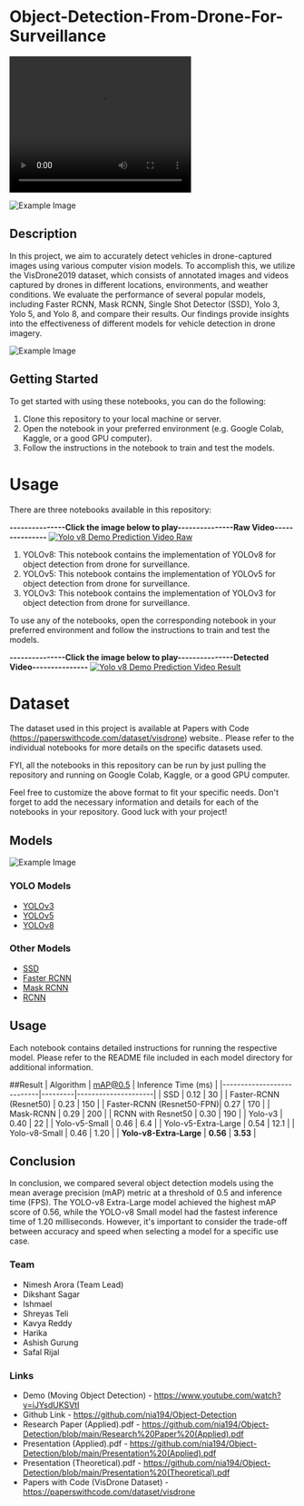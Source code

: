 # Object-Detection-From-Drone-For-Surveillance

<video width="320" height="240" controls>
  <source src="path/to/video.mp4" type="video/mp4">
  Your browser does not support the video tag.
</video>

![Example Image](/images/drone_detection_network_cameras.png)

## Description 

In this project, we aim to accurately detect vehicles
in drone-captured images using various computer vision
models. To accomplish this, we utilize the VisDrone2019
dataset, which consists of annotated images and videos captured
by drones in different locations, environments, and
weather conditions. We evaluate the performance of several
popular models, including Faster RCNN, Mask
RCNN, Single Shot Detector (SSD), Yolo 3, Yolo 5, and Yolo
8, and compare their results. Our findings provide insights
into the effectiveness of different models for vehicle detection
in drone imagery.

![Example Image](/images/Det1.png)

## Getting Started
To get started with using these notebooks, you can do the following:

1. Clone this repository to your local machine or server.
2. Open the notebook in your preferred environment (e.g. Google Colab, Kaggle, or a good GPU computer).
3. Follow the instructions in the notebook to train and test the models.

# Usage
There are three notebooks available in this repository:

 **---------------Click the image below to play---------------Raw Video---------------**
[![Yolo v8 Demo Prediction Video Raw](/images/Capture.PNG)](https://www.youtube.com/watch?v=aqQCqUTpJwk&list=PLL2b_SupsxhU2i4IVMQ59_1RCRFsNBv0X&index=2)

1. YOLOv8: This notebook contains the implementation of YOLOv8 for object detection from drone for surveillance.
2. YOLOv5: This notebook contains the implementation of YOLOv5 for object detection from drone for surveillance.
3. YOLOv3: This notebook contains the implementation of YOLOv3 for object detection from drone for surveillance.

To use any of the notebooks, open the corresponding notebook in your preferred environment and follow the instructions to train and test the models.

**---------------Click the image below to play---------------Detected Video---------------**
[![Yolo v8 Demo Prediction Video Result](/images/Capture1.PNG)](https://www.youtube.com/watch?v=iJYsdUKSVtI&list=PLL2b_SupsxhU2i4IVMQ59_1RCRFsNBv0X&index=3)

# Dataset
The dataset used in this project is available at Papers with Code (https://paperswithcode.com/dataset/visdrone) website.. Please refer to the individual notebooks for more details on the specific datasets used.

FYI, all the notebooks in this repository can be run by just pulling the repository and running on Google Colab, Kaggle, or a good GPU computer.

Feel free to customize the above format to fit your specific needs. Don't forget to add the necessary information and details for each of the notebooks in your repository. Good luck with your project!

## Models

![Example Image](/images/Det2.png)
### YOLO Models
- [YOLOv3](https://github.com/ni9/Object-Detection-From-Drone-For-Surveillance/blob/main/Yolo-v3/yolo3.ipynb)
- [YOLOv5](https://github.com/ni9/Object-Detection-From-Drone-For-Surveillance/blob/main/yolov5/viz_yolov5x.ipynb)
- [YOLOv8](https://github.com/ni9/Object-Detection-From-Drone-For-Surveillance/blob/main/Yolo-V8/YoloV8.ipynb)

### Other Models
- [SSD](https://github.com/ni9/Object-Detection-From-Drone-For-Surveillance/blob/main/SSD/SSD.ipynb)
- [Faster RCNN](https://github.com/ni9/Object-Detection-From-Drone-For-Surveillance/blob/main/Faster-RCNN/Faster_RCNN.ipynb)
- [Mask RCNN](https://github.com/ni9/Object-Detection-From-Drone-For-Surveillance/blob/main/MaskRCNN/Visdrone_MaskRCNN.ipynb)
- [RCNN](https://github.com/ni9/Object-Detection-From-Drone-For-Surveillance/blob/main/rcnn/RCNN.ipynb)


## Usage
Each notebook contains detailed instructions for running the respective model. Please refer to the README file included in each model directory for additional information.

##Result
| Algorithm                 | mAP@0.5 | Inference Time (ms) |
|---------------------------|---------|---------------------|
| SSD                       | 0.12    | 30                  |
| Faster-RCNN (Resnet50)    | 0.23    | 150                 |
| Faster-RCNN (Resnet50-FPN)| 0.27    | 170                 |
| Mask-RCNN                 | 0.29    | 200                 |
| RCNN with Resnet50        | 0.30    | 190                 |
| Yolo-v3                   | 0.40    | 22                  |
| Yolo-v5-Small             | 0.46    | 6.4                 |
| Yolo-v5-Extra-Large       | 0.54    | 12.1                |
| Yolo-v8-Small             | 0.46    | 1.20                |
| **Yolo-v8-Extra-Large**       | **0.56**    | **3.53**                |


## Conclusion 
In conclusion, we compared several object detection models using the mean average precision (mAP) metric at a threshold of 0.5 and inference time (FPS). The YOLO-v8 Extra-Large model achieved the highest mAP score of 0.56, while the YOLO-v8 Small model had the fastest inference time of 1.20 milliseconds. However, it's important to consider the trade-off between accuracy and speed when selecting a model for a specific use case.


### Team
- Nimesh Arora (Team Lead)
- Dikshant Sagar
- Ishmael
- Shreyas Teli
- Kavya Reddy
- Harika
- Ashish Gurung
- Safal Rijal


### Links
- Demo (Moving Object Detection) - https://www.youtube.com/watch?v=iJYsdUKSVtI
- Github Link - https://github.com/nia194/Object-Detection
- Research Paper (Applied).pdf - https://github.com/nia194/Object-Detection/blob/main/Research%20Paper%20(Applied).pdf
- Presentation (Applied).pdf - https://github.com/nia194/Object-Detection/blob/main/Presentation%20(Applied).pdf
- Presentation (Theoretical).pdf - https://github.com/nia194/Object-Detection/blob/main/Presentation%20(Theoretical).pdf
- Papers with Code (VisDrone Dataset) - https://paperswithcode.com/dataset/visdrone
